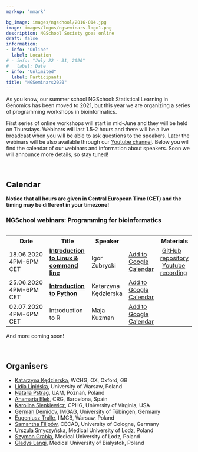 ```yaml
---
markup: "mmark"

bg_image: images/ngschool/2016-014.jpg
image: images/logos/ngseminars-logo1.png
description: NGSchool Society goes online
draft: false
information:
- info: "Online"
  label: Location
# - info: "July 22 - 31, 2020"
#   label: Date
- info: "Unlimited"
  label: Participants
title: "NGSeminars2020"
---
```


As you know, our summer school NGSchool: Statistical Learning in Genomics has been moved to 2021, but this year we are organizing a series of programming workshops in bioinformatics.

First series of online workshops will start in mid-June and they will be held on Thursdays. Webinars will last 1.5-2 hours and there will be a live broadcast when you will be able to ask questions to the speakers. Later the webinars will be also available through our <a href="https://www.youtube.com/NGSchoolEU" target="_blank">Youtube channel</a>. Below you will find the calendar of our webinars and information about speakers. Soon we will announce more details, so stay tuned!

<br>

## Calendar
<b>Notice that all hours are given in Central European Time (CET) and the timing may be different in your timezone!</b>

### NGSchool webinars: Programming for bioinformatics

<table>
  <table class="table table-bordered table-striped">
  <tr>
    <th>Date</th>
    <th>Title</th>
    <th>Speaker</th>
    <th></th>
    <th>Materials</th>
  </tr>

  <tr>
    <td>18.06.2020 4PM-6PM CET</td>
    <td><a href="/post/webinars-01-intro"><b>Introduction to Linux & command line</b></a></td>
    <td>Igor Zubrycki</td>
    <td>
       <a href="https://www.google.com/calendar/render?action=TEMPLATE&text=NGSeminar%3A+Introduction+to+Linux&dates=20200618T140000Z%2F20200618T160000Z" target="_blank" class="btn btn-primary">Add to Google Calendar <i class="far fa-calendar-plus"></i></a>
    </td>
    <td>
      <a href="https://github.com/NGSchoolEU/linux_terminal_workshop" target="_blank"><i class="fab fa-github" style="margin-right: 5px;"></i>GitHub repository</a><br>
      <a href="https://youtu.be/TLpjSmm-FEM?t=1223" target="_blank"><i class="fab fa-youtube" target="_blank" style="margin-right: 5px;"></i>Youtube recording</a>
    </td>
  </tr>

  <tr>
    <td>25.06.2020 4PM-6PM CET</td>
    <td><a href="/post/webinars-02-python"><b>Introduction to Python</b></a></td>
    <td>Katarzyna Kędzierska</td>
    <td><a href="https://www.google.com/calendar/render?action=TEMPLATE&text=NGSeminar%3A+Introduction+to+Python&dates=20200625T140000Z%2F20200625T160000Z" target="_blank" class="btn btn-primary">Add to Google Calendar <i class="far fa-calendar-plus"></i></a></td>
    <td></td>
  </tr>

  <tr>
    <td>02.07.2020 4PM-6PM CET</td>
    <td>Introduction to R </td>
    <td>Maja Kuzman</td>
    <td><a href="https://www.google.com/calendar/render?action=TEMPLATE&text=NGSeminar%3A+Introduction+to+R&dates=20200702T140000Z%2F20200702T160000Z" target="_blank" class="btn btn-primary">Add to Google Calendar <i class="far fa-calendar-plus"></i></a></td>
    <td></td>
  </tr>

</table>

And more coming soon!

<br>
  

  
## Organisers
* [Katarzyna Kędzierska](/people/katarzyna-kedzierska), WCHG, OX, Oxford, GB  
* [Lidia Lipińska](/people/lidia-lipinska), University of Warsaw, Poland  
* [Natalia Pstrąg](/people/natalia-pstrag), UAM, Poznań, Poland  
* [Anamaria Elek](/people/anamaria-elek), CRG, Barcelona, Spain  
* [Karolina Sienkiewicz](/people/karolina-sienkiewicz), CPHG, University of Virginia, USA  
* [German Demidov](/people/german-demidov), IMGAG, University of Tübingen, Germany  
* [Eugeniusz Tralle](/people/eugeniusz-tralle), IIMCB, Warsaw, Poland  
* [Samantha Filipów](/people/samantha-filipow), CECAD, University of Cologne, Germany  
* [Urszula Smyczyńska](/people/urszula-smyczynska), Medical University of Lodz, Poland  
* [Szymon Grabia](/people/szymon-grabia), Medical University of Lodz, Poland  
* [Gladys Langi](/people/gladys-langi), Medical University of Bialystok, Poland  
